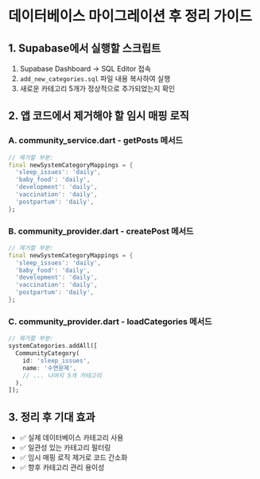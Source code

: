 # 데이터베이스 마이그레이션 후 정리 가이드

## 1. Supabase에서 실행할 스크립트
1. Supabase Dashboard → SQL Editor 접속
2. `add_new_categories.sql` 파일 내용 복사하여 실행
3. 새로운 카테고리 5개가 정상적으로 추가되었는지 확인

## 2. 앱 코드에서 제거해야 할 임시 매핑 로직

### A. community_service.dart - getPosts 메서드
```dart
// 제거할 부분:
final newSystemCategoryMappings = {
  'sleep_issues': 'daily',
  'baby_food': 'daily',
  'development': 'daily',
  'vaccination': 'daily',
  'postpartum': 'daily',
};
```

### B. community_provider.dart - createPost 메서드
```dart
// 제거할 부분:
final newSystemCategoryMappings = {
  'sleep_issues': 'daily',
  'baby_food': 'daily',
  'development': 'daily',
  'vaccination': 'daily',
  'postpartum': 'daily',
};
```

### C. community_provider.dart - loadCategories 메서드  
```dart
// 제거할 부분:
systemCategories.addAll([
  CommunityCategory(
    id: 'sleep_issues',
    name: '수면문제',
    // ... 나머지 5개 카테고리
  ),
]);
```

## 3. 정리 후 기대 효과
- ✅ 실제 데이터베이스 카테고리 사용
- ✅ 일관성 있는 카테고리 필터링
- ✅ 임시 매핑 로직 제거로 코드 간소화
- ✅ 향후 카테고리 관리 용이성